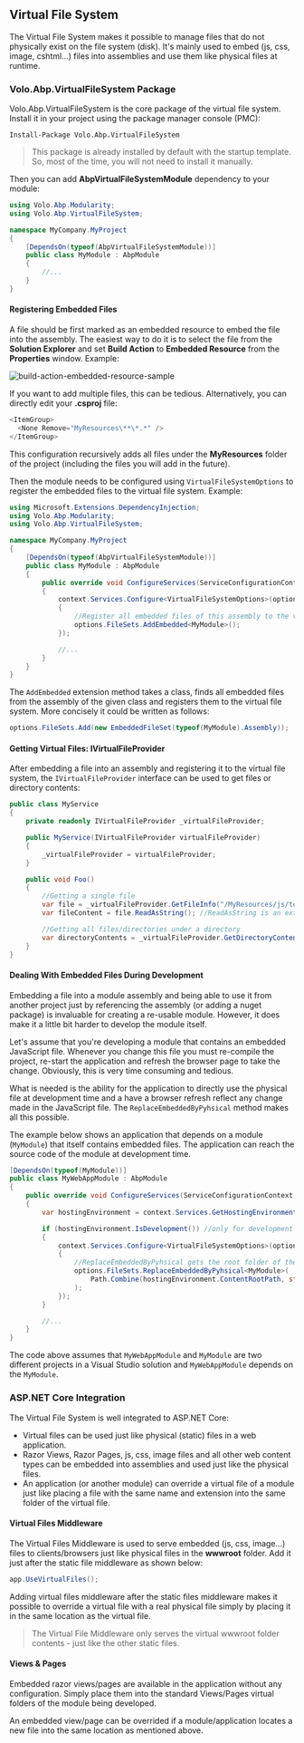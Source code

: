 ## Virtual File System

The Virtual File System makes it possible to manage files that do not physically exist on the file system (disk). It's mainly used to embed (js, css, image, cshtml...) files into assemblies and use them like physical files at runtime.

### Volo.Abp.VirtualFileSystem Package

Volo.Abp.VirtualFileSystem is the core package of the virtual file system. Install it in your project using the package manager console (PMC):

```
Install-Package Volo.Abp.VirtualFileSystem
```

> This package is already installed by default with the startup template. So, most of the time, you will not need to install it manually.

Then you can add **AbpVirtualFileSystemModule** dependency to your module:

```c#
using Volo.Abp.Modularity;
using Volo.Abp.VirtualFileSystem;

namespace MyCompany.MyProject
{
    [DependsOn(typeof(AbpVirtualFileSystemModule))]
    public class MyModule : AbpModule
    {
        //...
    }
}
```

#### Registering Embedded Files

A file should be first marked as an embedded resource to embed the file into the assembly. The easiest way to do it is to select the file from the **Solution Explorer** and set **Build Action** to **Embedded Resource** from the **Properties** window. Example:

![build-action-embedded-resource-sample](images/build-action-embedded-resource-sample.png)

If you want to add multiple files, this can be tedious. Alternatively, you can directly edit your **.csproj** file:

````C#
<ItemGroup>
  <None Remove="MyResources\**\*.*" />
</ItemGroup>
````

This configuration recursively adds all files under the **MyResources** folder of the project (including the files you will add in the future).

Then the module needs to be configured using `VirtualFileSystemOptions` to register the embedded files to the virtual file system. Example:

````C#
using Microsoft.Extensions.DependencyInjection;
using Volo.Abp.Modularity;
using Volo.Abp.VirtualFileSystem;

namespace MyCompany.MyProject
{
    [DependsOn(typeof(AbpVirtualFileSystemModule))]
    public class MyModule : AbpModule
    {
        public override void ConfigureServices(ServiceConfigurationContext context)
        {
            context.Services.Configure<VirtualFileSystemOptions>(options =>
            {
                //Register all embedded files of this assembly to the virtual file system
                options.FileSets.AddEmbedded<MyModule>();
            });

            //...
        }
    }
}
````

The `AddEmbedded` extension method takes a class, finds all embedded files from the assembly of the given class and registers them to the virtual file system. More concisely it could be written as follows:

````C#
options.FileSets.Add(new EmbeddedFileSet(typeof(MyModule).Assembly));
````

#### Getting Virtual Files: IVirtualFileProvider

After embedding a file into an assembly and registering it to the virtual file system, the `IVirtualFileProvider` interface can be used to get files or directory contents:

````C#
public class MyService
{
    private readonly IVirtualFileProvider _virtualFileProvider;

    public MyService(IVirtualFileProvider virtualFileProvider)
    {
        _virtualFileProvider = virtualFileProvider;
    }

    public void Foo()
    {
        //Getting a single file
        var file = _virtualFileProvider.GetFileInfo("/MyResources/js/test.js");
        var fileContent = file.ReadAsString(); //ReadAsString is an extension method of ABP

        //Getting all files/directories under a directory
        var directoryContents = _virtualFileProvider.GetDirectoryContents("/MyResources/js");
    }
}
````

#### Dealing With Embedded Files During Development

Embedding a file into a module assembly and being able to use it from another project just by referencing the assembly (or adding a nuget package) is invaluable for creating a re-usable module. However, it does make it a little bit harder to develop the module itself.

Let's assume that you're developing a module that contains an embedded JavaScript file. Whenever you change this file you must re-compile the project, re-start the application and refresh the browser page to take the change. Obviously, this is very time consuming and tedious.

What is needed is the ability for the application to directly use the physical file at development time and a have a browser refresh reflect any change made in the JavaScript file. The `ReplaceEmbeddedByPyhsical` method makes all this possible. 

The example below shows an application that depends on a module (`MyModule`) that itself contains embedded files.  The application can reach the source code of the module at development time. 

````C#
[DependsOn(typeof(MyModule))]
public class MyWebAppModule : AbpModule
{
    public override void ConfigureServices(ServiceConfigurationContext context)
    {
        var hostingEnvironment = context.Services.GetHostingEnvironment();

        if (hostingEnvironment.IsDevelopment()) //only for development time
        {
            context.Services.Configure<VirtualFileSystemOptions>(options =>
            {
                //ReplaceEmbeddedByPyhsical gets the root folder of the MyModule project
                options.FileSets.ReplaceEmbeddedByPyhsical<MyModule>(
                    Path.Combine(hostingEnvironment.ContentRootPath, string.Format("..{0}MyModuleProject", Path.DirectorySeparatorChar))
                );
            });
        }

        //...
    }
}
````

The code above assumes that `MyWebAppModule` and `MyModule` are two different projects in a Visual Studio solution and `MyWebAppModule` depends on the `MyModule`.

### ASP.NET Core Integration

The Virtual File System is well integrated to ASP.NET Core:

* Virtual files can be used just like physical (static) files in a web application.
* Razor Views, Razor Pages, js, css, image files and all other web content types can be embedded into assemblies and used just like the physical files.
* An application (or another module) can override a virtual file of a module just like placing a file with the same name and extension into the same folder of the virtual file.

#### Virtual Files Middleware

The Virtual Files Middleware is used to serve embedded (js, css, image...) files to clients/browsers just like physical files in the **wwwroot** folder. Add it just after the static file middleware as shown below:

````C#
app.UseVirtualFiles();
````

Adding virtual files middleware after the static files middleware makes it possible to override a virtual file with a real physical file simply by placing it in the same location as the virtual file.

>The Virtual File Middleware only serves the virtual wwwroot folder contents - just like the other static files.

#### Views & Pages

Embedded razor views/pages are available in the application without any configuration. Simply place them into the standard Views/Pages virtual folders of the module being developed.

An embedded view/page can be overrided if a module/application locates a new file into the same location as mentioned above.
